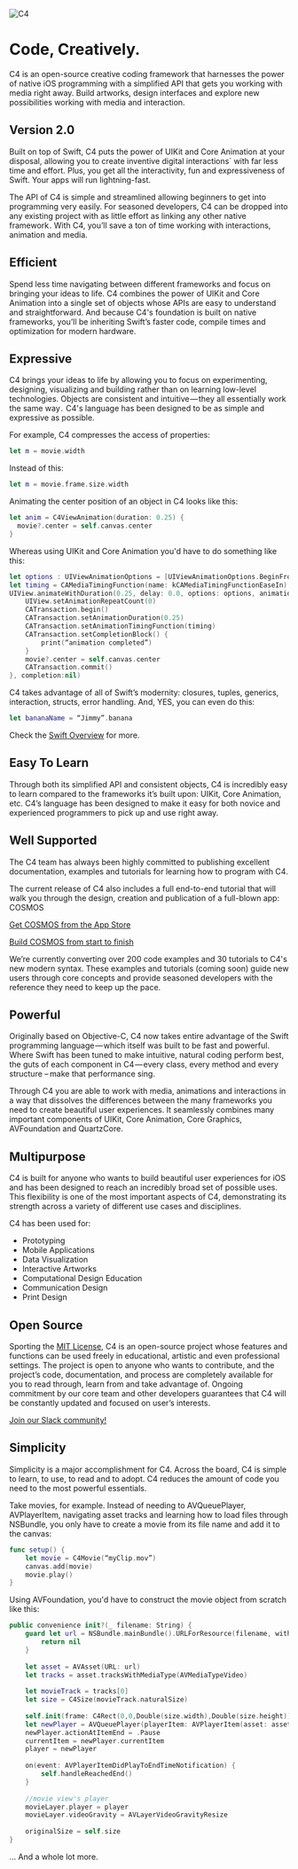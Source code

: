 ![C4](http://www.c4ios.com/images/c4logo.png)

# Code, Creatively.

C4 is an open-source creative coding framework that harnesses the power of native iOS programming with a simplified API that gets you working with media right away. Build artworks, design interfaces and explore new possibilities working with media and interaction.

## Version 2.0

Built on top of Swift, C4 puts the power of UIKit and Core Animation at your disposal, allowing you to create inventive digital interactions` with far less time and effort. Plus, you get all the interactivity, fun and expressiveness of Swift. Your apps will run lightning-fast.

The API of C4 is simple and streamlined allowing beginners to get into programming very easily. For seasoned developers, C4 can be dropped into any existing project with as little effort as linking any other native framework . With C4, you’ll save a ton of time working with interactions, animation and media.

## Efficient

Spend less time navigating between different frameworks and focus on bringing your ideas to life. C4 combines the power of UIKit and Core Animation into a single set of objects whose APIs are easy to understand and straightforward. And because C4's foundation is built on native frameworks, you’ll be inheriting Swift’s faster code, compile times and optimization for modern hardware.

## Expressive

C4 brings your ideas to life by allowing you to focus on experimenting, designing, visualizing and building rather than on learning low-level technologies. Objects are consistent and intuitive — they all essentially work the same way .  C4's language has been designed to be as simple and expressive as possible.

For example, C4 compresses the access of properties:

```Swift
let m = movie.width
```

Instead of this:
```Swift
let m = movie.frame.size.width
```

Animating the center position of an object in C4 looks like this:
```Swift
let anim = C4ViewAnimation(duration: 0.25) {
  movie?.center = self.canvas.center
}
```

Whereas using UIKit and Core Animation you'd have to do something like this:
```Swift
let options : UIViewAnimationOptions = [UIViewAnimationOptions.BeginFromCurrentState, UIViewAnimationOptions.CurveEaseInOut]
let timing = CAMediaTimingFunction(name: kCAMediaTimingFunctionEaseIn)
UIView.animateWithDuration(0.25, delay: 0.0, options: options, animations: {
    UIView.setAnimationRepeatCount(0)
    CATransaction.begin()
    CATransaction.setAnimationDuration(0.25)
    CATransaction.setAnimationTimingFunction(timing)
    CATransaction.setCompletionBlock() {
        print(“animation completed”)
    }
    movie?.center = self.canvas.center
    CATransaction.commit()
}, completion:nil)
```

C4 takes advantage of all of Swift’s modernity: closures, tuples, generics, interaction, structs, error handling. And, YES, you can even do this:

```Swift
let bananaName = “Jimmy”.banana
```

Check the [Swift Overview](https://developer.apple.com/swift/) for more.

## Easy To Learn

Through both its simplified API and consistent objects, C4 is incredibly easy to learn compared to the frameworks it’s built upon: UIKit, Core Animation, etc. C4’s language has been designed to make it easy for both novice and experienced programmers to pick up and use right away.

## Well Supported

The C4 team has always been highly committed to publishing excellent documentation, examples and tutorials for learning how to program with C4.

The current release of C4 also includes a full end-to-end tutorial that will walk you through the design, creation and publication of a full-blown app: COSMOS

[Get COSMOS from the App Store](https://itunes.apple.com/us/app/c4smos/id985883701?ls=1&mt=8)

[Build COSMOS from start to finish](http://http//www.c4ios.com/cosmos) 

We’re currently converting over 200 code examples and 30 tutorials to C4's new modern syntax. These examples and tutorials (coming soon) guide new users through core concepts and provide seasoned developers with the reference they need to keep up the pace.

## Powerful

Originally based on Objective-C, C4 now takes entire advantage of the Swift programming language — which itself was built to be fast and powerful. Where Swift has been tuned to make intuitive, natural coding perform best, the guts of each component in C4 — every class, every method and every structure –  make that performance sing.

Through C4 you are able to work with media, animations and interactions in a way that dissolves the differences between the many frameworks you need to create beautiful user experiences. It seamlessly combines many important components of UIKit, Core Animation, Core Graphics, AVFoundation and QuartzCore.

## Multipurpose

C4 is built for anyone who wants to build beautiful user experiences for iOS and has been designed to reach an incredibly broad set of possible uses. This flexibility is one of the most important aspects of C4, demonstrating its strength across a variety of different use cases and disciplines.

C4 has been used for:

- Prototyping
- Mobile Applications
- Data Visualization
- Interactive Artworks
- Computational Design Education
- Communication Design
- Print Design

## Open Source

Sporting the [MIT License](https://en.wikipedia.org/wiki/MIT_License), C4 is an open-source project whose features and functions can be used freely in educational, artistic and even professional settings. The project is open to anyone who wants to contribute, and the project’s code, documentation, and process are completely available for you to read through, learn from and take advantage of. Ongoing commitment by our core team and other developers guarantees that C4 will be constantly updated and focused on user’s interests.

[Join our Slack community!](https://join-c4.herokuapp.com/)

## Simplicity

Simplicity is a major accomplishment for C4. Across the board, C4 is simple to learn, to use, to read and to adopt. C4 reduces the amount of code you need to the most powerful essentials.

Take movies, for example. Instead of needing to AVQueuePlayer, AVPlayerItem, navigating asset tracks and learning how to load files through NSBundle, you only have to create a movie from its file name and add it to the canvas:

```Swift
func setup() {
    let movie = C4Movie(“myClip.mov”)
    canvas.add(movie)
    movie.play()
}
```

Using AVFoundation, you'd have to construct the movie object from scratch like this:
```Swift
public convenience init?(_ filename: String) {
    guard let url = NSBundle.mainBundle().URLForResource(filename, withExtension: nil) else {
        return nil
    }
    
    let asset = AVAsset(URL: url)
    let tracks = asset.tracksWithMediaType(AVMediaTypeVideo)
    
    let movieTrack = tracks[0]
    let size = C4Size(movieTrack.naturalSize)
    
    self.init(frame: C4Rect(0,0,Double(size.width),Double(size.height)))
    let newPlayer = AVQueuePlayer(playerItem: AVPlayerItem(asset: asset))
    newPlayer.actionAtItemEnd = .Pause
    currentItem = newPlayer.currentItem
    player = newPlayer
    
    on(event: AVPlayerItemDidPlayToEndTimeNotification) {
        self.handleReachedEnd()
    }
    
    //movie view's player
    movieLayer.player = player
    movieLayer.videoGravity = AVLayerVideoGravityResize
    
    originalSize = self.size
}
```

… And a whole lot more.

